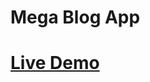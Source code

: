 # Mega Blog App
# <a href="https://mega-blog-app-uopj-mesiq9ocg-amanqureshi0111s-projects.vercel.app/"> Live Demo </a>
